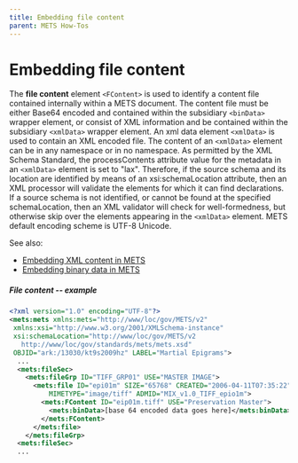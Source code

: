 ```yaml
---
title: Embedding file content
parent: METS How-Tos
---
```

# Embedding file content

The **file content** element `<FContent>` is used to identify a content file contained internally within a METS document. The content file must be either Base64 encoded and contained within the subsidiary `<binData>` wrapper element, or consist of XML information and be contained within the subsidiary `<xmlData>` wrapper element. An xml data element `<xmlData>` is used to contain an XML encoded file. The content of an `<xmlData>` element can be in any namespace or in no namespace. As permitted by the XML Schema Standard, the processContents attribute value for the metadata in an `<xmlData>` element is set to "lax".  Therefore, if the source schema and its location are identified by means of an xsi:schemaLocation attribute, then an XML processor will validate the elements for which it can find declarations. If a source schema is not identified, or cannot be found at the specified schemaLocation, then an XML validator will check for well-formedness, but otherwise skip over the elements appearing in the `<xmlData>` element. METS default encoding scheme is UTF-8 Unicode.

See also:

* [Embedding XML content in METS](xmlData.md)
* [Embedding binary data in METS](binData.md)

##### File content -- example

```xml
<?xml version="1.0" encoding="UTF-8"?>
<mets:mets xmlns:mets="http://www/loc/gov/METS/v2"
 xmlns:xsi="http://www.w3.org/2001/XMLSchema-instance"
 xsi:schemaLocation="http://www/loc/gov/METS/v2
   http://www/loc/gov/standards/mets/mets.xsd"
 OBJID="ark:/13030/kt9s2009hz" LABEL="Martial Epigrams">
  ...
  <mets:fileSec>
    <mets:fileGrp ID="TIFF_GRP01" USE="MASTER IMAGE">
      <mets:file ID="epi01m" SIZE="65768" CREATED="2006-04-11T07:35:22"
          MIMETYPE="image/tiff" ADMID="MIX_v1.0_TIFF_epio1m">
        <mets:FContent ID="eip01m.tiff" USE="Preservation Master">
          <mets:binData>[base 64 encoded data goes here]</mets:binData>
        </mets:FContent>
      </mets:file>
    </mets:fileGrp>
  <mets:fileSec>
  ...
```
